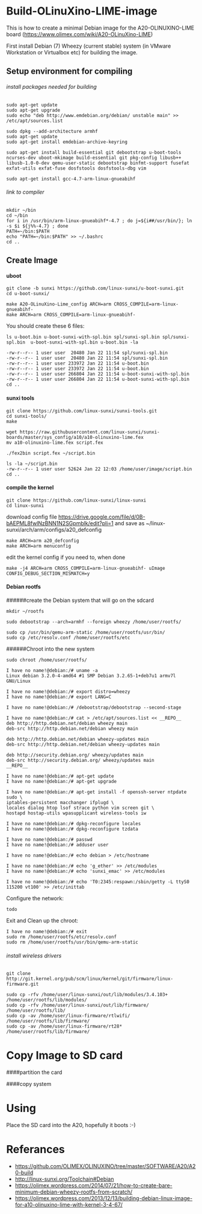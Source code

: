 # Build-OLinuXino-LIME-image

This is how to create a minimal Debian image for the A20-OLINUXINO-LIME board (https://www.olimex.com/wiki/A20-OLinuXino-LIME)

First install Debian (7) Wheezy (current stable) system (in VMware Workstation or Virtualbox etc) for building the image.

## Setup environment for compiling

###### install packages needed for building
```
sudo apt-get update
sudo apt-get upgrade
sudo echo "deb http://www.emdebian.org/debian/ unstable main" >> /etc/apt/sources.list

sudo dpkg --add-architecture armhf
sudo apt-get update
sudo apt-get install emdebian-archive-keyring

sudo apt-get install build-essential git debootstrap u-boot-tools ncurses-dev uboot-mkimage build-essential git pkg-config libusb++ libusb-1.0-0-dev qemu-user-static debootstrap binfmt-support fusefat exfat-utils exfat-fuse dosfstools dosfstools-dbg vim

sudo apt-get install gcc-4.7-arm-linux-gnueabihf 
```

###### link to compiler
```
mkdir ~/bin
cd ~/bin
for i in /usr/bin/arm-linux-gnueabihf*-4.7 ; do j=${i##/usr/bin/}; ln -s $i ${j%%-4.7} ; done
PATH=~/bin:$PATH
echo "PATH=~/bin:$PATH" >> ~/.bashrc
cd ..
```

## Create Image

#### uboot
```
git clone -b sunxi https://github.com/linux-sunxi/u-boot-sunxi.git
cd u-boot-sunxi/

make A20-OLinuXino-Lime_config ARCH=arm CROSS_COMPILE=arm-linux-gnueabihf-
make ARCH=arm CROSS_COMPILE=arm-linux-gnueabihf-
```
You should create these 6 files:
```
ls u-boot.bin u-boot-sunxi-with-spl.bin spl/sunxi-spl.bin spl/sunxi-spl.bin  u-boot-sunxi-with-spl.bin u-boot.bin -la

-rw-r--r-- 1 user user  20480 Jan 22 11:54 spl/sunxi-spl.bin
-rw-r--r-- 1 user user  20480 Jan 22 11:54 spl/sunxi-spl.bin
-rw-r--r-- 1 user user 233972 Jan 22 11:54 u-boot.bin
-rw-r--r-- 1 user user 233972 Jan 22 11:54 u-boot.bin
-rw-r--r-- 1 user user 266804 Jan 22 11:54 u-boot-sunxi-with-spl.bin
-rw-r--r-- 1 user user 266804 Jan 22 11:54 u-boot-sunxi-with-spl.bin
cd ..
```

#### sunxi tools
```
git clone https://github.com/linux-sunxi/sunxi-tools.git
cd sunxi-tools/
make
```

```
wget https://raw.githubusercontent.com/linux-sunxi/sunxi-boards/master/sys_config/a10/a10-olinuxino-lime.fex
mv a10-olinuxino-lime.fex script.fex

./fex2bin script.fex ~/script.bin

ls -la ~/script.bin
-rw-r--r-- 1 user user 52624 Jan 22 12:03 /home/user/image/script.bin
cd ..
```

#### compile the kernel
```
git clone https://github.com/linux-sunxi/linux-sunxi
cd linux-sunxi
```
download config file https://drive.google.com/file/d/0B-bAEPML8fwlNzBNN1N2SGpmblk/edit?pli=1 and save as  ~/linux-sunxi/arch/arm/configs/a20_defconfig
```
make ARCH=arm a20_defconfig
make ARCH=arm menuconfig
```
edit the kernel config if you need to, when done
```
make -j4 ARCH=arm CROSS_COMPILE=arm-linux-gnueabihf- uImage CONFIG_DEBUG_SECTION_MISMATCH=y
```

#### Debian rootfs
######create the Debian system that will go on the sdcard
```
mkdir ~/rootfs

sudo debootstrap --arch=armhf --foreign wheezy /home/user/rootfs/

sudo cp /usr/bin/qemu-arm-static /home/user/rootfs/usr/bin/
sudo cp /etc/resolv.conf /home/user/rootfs/etc
```
######Chroot into the new system
```
sudo chroot /home/user/rootfs/

I have no name!@debian:/# uname -a
Linux debian 3.2.0-4-amd64 #1 SMP Debian 3.2.65-1+deb7u1 armv7l GNU/Linux

I have no name!@debian:/# export distro=wheezy
I have no name!@debian:/# export LANG=C

I have no name!@debian:/# /debootstrap/debootstrap --second-stage

I have no name!@debian:/# cat > /etc/apt/sources.list << __REPO__
deb http://http.debian.net/debian wheezy main
deb-src http://http.debian.net/debian wheezy main

deb http://http.debian.net/debian wheezy-updates main
deb-src http://http.debian.net/debian wheezy-updates main

deb http://security.debian.org/ wheezy/updates main
deb-src http://security.debian.org/ wheezy/updates main
__REPO__

I have no name!@debian:/# apt-get update
I have no name!@debian:/# apt-get upgrade

I have no name!@debian:/# apt-get install -f openssh-server ntpdate sudo \
iptables-persistent macchanger ifplugd \
locales dialog htop lsof strace python vim screen git \
hostapd hostap-utils wpasupplicant wireless-tools iw

I have no name!@debian:/# dpkg-reconfigure locales
I have no name!@debian:/# dpkg-reconfigure tzdata

I have no name!@debian:/# passwd
I have no name!@debian:/# adduser user

I have no name!@debian:/# echo debian > /etc/hostname

I have no name!@debian:/# echo 'g_ether' >> /etc/modules
I have no name!@debian:/# echo 'sunxi_emac' >> /etc/modules

I have no name!@debian:/# echo 'T0:2345:respawn:/sbin/getty -L ttyS0 115200 vt100' >> /etc/inittab
```
Configure the network:
```
todo
```
Exit and Clean up the chroot:
```
I have no name!@debian:/# exit
sudo rm /home/user/rootfs/etc/resolv.conf
sudo rm /home/user/rootfs/usr/bin/qemu-arm-static
```

###### install wireless drivers
```
git clone http://git.kernel.org/pub/scm/linux/kernel/git/firmware/linux-firmware.git

sudo cp -rfv /home/user/linux-sunxi/out/lib/modules/3.4.103+ /home/user/rootfs/lib/modules/
sudo cp -rfv /home/user/linux-sunxi/out/lib/firmware/ /home/user/rootfs/lib/
sudo cp -av /home/user/linux-firmware/rtlwifi/ /home/user/rootfs/lib/firmware/
sudo cp -av /home/user/linux-firmware/rt28* /home/user/rootfs/lib/firmware/
```

# Copy Image to SD card

####partition the card

####copy system

# Using
Place the SD card into the A20, hopefully it boots :-)

# Referances

* https://github.com/OLIMEX/OLINUXINO/tree/master/SOFTWARE/A20/A20-build
* http://linux-sunxi.org/Toolchain#Debian
* https://olimex.wordpress.com/2014/07/21/how-to-create-bare-minimum-debian-wheezy-rootfs-from-scratch/
* https://olimex.wordpress.com/2013/12/13/building-debian-linux-image-for-a10-olinuxino-lime-with-kernel-3-4-67/

